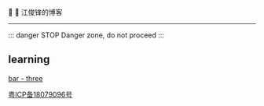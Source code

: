 :tada: :100: 江俊锋的博客

---
::: danger STOP
Danger zone, do not proceed
:::
## learning

[bar - three](./home/index.md)

[粤ICP备18079096号](https://beian.miit.gov.cn)
